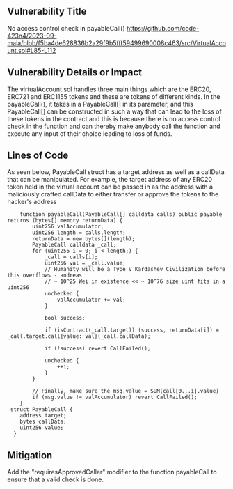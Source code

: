 ## Vulnerability Title
No access control check in payableCall()
https://github.com/code-423n4/2023-09-maia/blob/f5ba4de628836b2a29f9b5fff59499690008c463/src/VirtualAccount.sol#L85-L112

## Vulnerability Details or Impact
The virtualAccount.sol handles three main things which are the ERC20, ERC721 and ERC1155 tokens and these are tokens of different kinds. In the payableCall(), it takes in a PayableCall[] in its parameter, and this PayableCall[] can be constructed in such a way that can lead to the loss of these tokens in the contract and this is because there is no access control check in the function and can thereby make anybody call the function and execute any input of their choice leading to loss of funds.


## Lines of Code
As seen below, PayableCall struct has a target address as well as a callData that can be manipulated. For example, the target address of any ERC20 token held in the virtual account can be passed in as the address with a maliciously crafted callData to either transfer or approve the tokens to the hacker's address
```solidity
    function payableCall(PayableCall[] calldata calls) public payable returns (bytes[] memory returnData) {
        uint256 valAccumulator;
        uint256 length = calls.length;
        returnData = new bytes[](length);
        PayableCall calldata _call;
        for (uint256 i = 0; i < length;) {
            _call = calls[i];
            uint256 val = _call.value;
            // Humanity will be a Type V Kardashev Civilization before this overflows - andreas
            // ~ 10^25 Wei in existence << ~ 10^76 size uint fits in a uint256
            unchecked {
                valAccumulator += val;
            }

            bool success;

            if (isContract(_call.target)) (success, returnData[i]) = _call.target.call{value: val}(_call.callData);

            if (!success) revert CallFailed();

            unchecked {
                ++i;
            }
        }

        // Finally, make sure the msg.value = SUM(call[0...i].value)
        if (msg.value != valAccumulator) revert CallFailed();
    }
 struct PayableCall {
    address target;
    bytes callData;
    uint256 value;
  }
```

## Mitigation
Add the "requiresApprovedCaller" modifier to the function payableCall to ensure that a valid check is done.